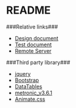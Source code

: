 # README #

###Relative links###

* [Design document](https://docs.google.com/document/d/1z3vPLH_IVeW6_jUmNhj-xSZKosqih6JcDl9i-nKC2RQ/edit)
* [Test document](https://docs.google.com/document/d/1ikJ0MWgu733CCZbb3o6R6yRPx0FbZnBvulJT_Rvx51w/edit)
* [Remote Server](https://console.developers.google.com/home/dashboard?project=softwareengineering-1156)

###Third party library###

* [jquery](https://jquery.com/)
* [Bootstrap](http://getbootstrap.com/)
* [DataTables](https://www.datatables.net/)
* [metronic_v3.6.1](https://drive.google.com/file/d/0B6lXUkOqKdHrTGFWa2RRZVk4T3c/view)
* [Animate.css](https://daneden.github.io/animate.css/)